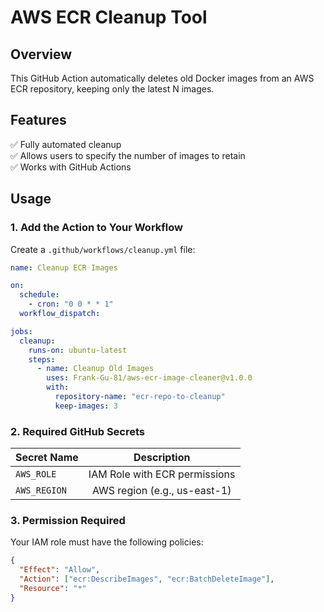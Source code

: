 # AWS ECR Cleanup Tool

## Overview

This GitHub Action automatically deletes old Docker images from an AWS ECR repository, keeping only the latest N images.

## Features

✅ Fully automated cleanup  
✅ Allows users to specify the number of images to retain  
✅ Works with GitHub Actions

## Usage

### **1. Add the Action to Your Workflow**

Create a `.github/workflows/cleanup.yml` file:

```yaml
name: Cleanup ECR Images

on:
  schedule:
    - cron: "0 0 * * 1"
  workflow_dispatch:

jobs:
  cleanup:
    runs-on: ubuntu-latest
    steps:
      - name: Cleanup Old Images
        uses: Frank-Gu-81/aws-ecr-image-cleaner@v1.0.0
        with:
          repository-name: "ecr-repo-to-cleanup"
          keep-images: 3
```

### **2. Required GitHub Secrets**

| Secret Name  |          Description          |
| :----------- | :---------------------------: |
| `AWS_ROLE`   | IAM Role with ECR permissions |
| `AWS_REGION` | AWS region (e.g., us-east-1)  |

### **3. Permission Required**

Your IAM role must have the following policies:

```json
{
  "Effect": "Allow",
  "Action": ["ecr:DescribeImages", "ecr:BatchDeleteImage"],
  "Resource": "*"
}
```
